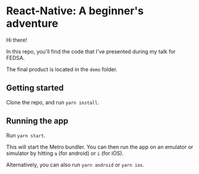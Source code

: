 # React-Native: A beginner's adventure

Hi there!

In this repo, you'll find the code that I've presented during my talk for FEDSA.

The final product is located in the `demo` folder.

## Getting started

Clone the repo, and run `yarn install`. 

## Running the app

Run `yarn start`.

This will start the Metro bundler. You can then run the app on an emulator or simulator by hitting `a` (for android) or `i`  (for iOS).

Alternatively, you can also run `yarn android` or `yarn ios`.